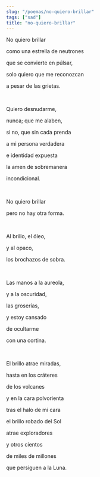```yaml
---
slug: "/poemas/no-quiero-brillar"
tags: ["sad"]
title: "no-quiero-brillar"
---
```

No quiero brillar

como una estrella de neutrones

que se convierte en púlsar,

solo quiero que me reconozcan

a pesar de las grietas.

&nbsp;

Quiero desnudarme,

nunca; que me alaben,

si no, que sin cada prenda

a mi persona verdadera

e identidad expuesta

la amen de sobremanera

incondicional.

&nbsp;

No quiero brillar

pero no hay otra forma.

&nbsp;

Al brillo, el óleo,

y al opaco,

los brochazos de sobra.

&nbsp;

Las manos a la aureola,

y a la oscuridad,

las groserías,

y estoy cansado

de ocultarme

con una cortina.

&nbsp;

El brillo atrae miradas,

hasta en los cráteres

de los volcanes

y en la cara polvorienta

tras el halo de mi cara

el brillo robado del Sol

atrae exploradores

y otros cientos

de miles de millones

que persiguen a la Luna.